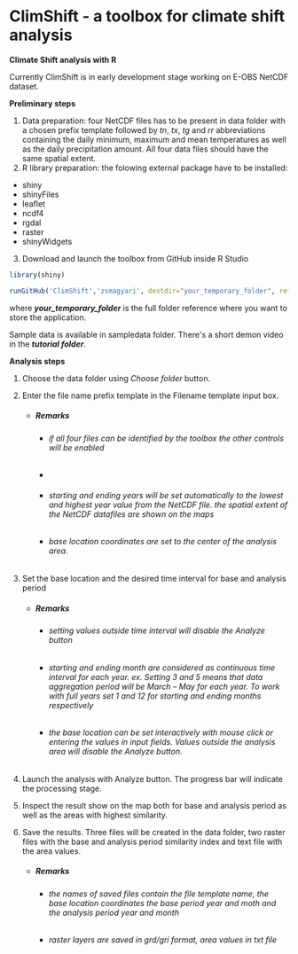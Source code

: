# ClimShift - a toolbox for climate shift analysis
**Climate Shift analysis with R**

Currently ClimShift is in early development stage working on E-OBS NetCDF dataset.

**Preliminary steps**

    
  1. Data preparation: four NetCDF files has to be present in data folder with a chosen prefix template followed by *tn*, *tx*, *tg* and *rr* abbreviations containing the daily minimum, maximum and mean temperatures as well as the daily precipitation amount. All four data files should have the same spatial extent. 
  2. R library preparation: the folowing external package have to be installed:
          
 - shiny            
 - shinyFiles            
 - leaflet          
 - ncdf4         
 - rgdal        
 - raster        
 - shinyWidgets

  3. Download and launch the toolbox from GitHub inside R Studio

```R
library(shiny)

runGitHub('ClimShift','zsmagyari', destdir="your_temporary_folder", ref="main")
```
where ***your_temporary_folder*** is the full folder reference where you want to store the application.

Sample data is available in sampledata folder. There's a short demon video in the ***tutorial folder***.


**Analysis steps**

  1. Choose the data folder using *Choose folder* button.  
  2. Enter the file name prefix template in the Filename template input box.  
        - ##### Remarks
            - ###### if all four files can be identified by the toolbox the other controls will be enabled   
            - 
            - ###### starting and ending years will be set automatically to the lowest and highest year value from the NetCDF file. the spatial extent of the NetCDF datafiles are shown on the maps 
            - ###### base location coordinates are set to the center of the analysis area.
 3. Set the base location and the desired time interval for base and analysis period
     - ##### Remarks
        - ###### setting values outside time interval will disable the Analyze button
        - ###### starting and ending month are considered as continuous time interval for each year. ex. Setting 3 and 5 means that data aggregation period will be March – May for each year. To work with full years set 1 and 12 for starting and ending months respectively
        - ###### the base location can be set interactively with mouse click or entering the values in input fields. Values outside the analysis area will disable the Analyze button. 

4. Launch the analysis with Analyze button. The progress bar will indicate the processing stage.

5. Inspect the result show on the map both for base and analysis period as well as the areas with highest similarity.

6. Save the results. Three files will be created in the data folder, two raster files with the base and analysis period similarity index and text file with the area values.
     - ##### Remarks
        - ###### the names of saved files contain the file template name, the base location coordinates the base period year and moth and the analysis period year and month
        - ###### raster layers are saved in grd/gri format, area values in txt file

